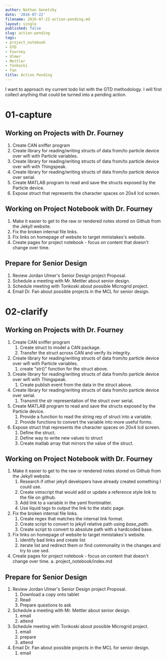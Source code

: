 ```yaml
---
author: Nathan Genetzky
date: '2016-07-22'
filename: 2016-07-22-action-pending.md
layout: single
published: false
slug: action-pending
tags:
- project_notebook
- GTD
- Fourney
- Ulmer
- Mettler
- Tonkoski
- Fan
title: Action Pending
---
```


I want to approach my current todo list with the GTD methodology. I will first
collect anything that could be turned into a pending action.

# 01-capture

## Working on Projects with Dr. Fourney

1. Create CAN sniffer program
2. Create library for reading/writing structs of data from/to particle device
   over wifi with Particle variables.
3. Create library for reading/writing structs of data from/to particle device
   over wifi with Thingspeak.
4. Create library for reading/writing structs of data from/to particle device
   over serial.
5. Create MATLAB program to read and save the structs exposed by the Particle
   device.
6. Expose struct that represents the character spaces on 20x4 lcd screen.

## Working on Project Notebook with Dr. Fourney

1. Make it easier to get to the raw or rendered notes stored on Github from the
   Jekyll website.
2. Fix the broken internal file links.
3. Fix links on homepage of website to target mmistakes's website.
4. Create pages for project notebook - focus on content that doesn't change over time.

## Prepare for Senior Design

1. Review Jordan Ulmer's Senior Design project Proposal.
2. Schedule a meeting with Mr. Mettler about senior design.
3. Schedule meeting with Tonkoski about possible Microgrid project.
4. Email Dr. Fan about possible projects in the MCL for senior design.

# 02-clarify

## Working on Projects with Dr. Fourney

1. Create CAN sniffer program
    1. Create struct to model a CAN package.
    2. Transfer the struct across CAN and verify its integrity.
2. Create library for reading/writing structs of data from/to particle device
   over wifi with Particle variables.
    1. create "str()" function for the struct above.
3. Create library for reading/writing structs of data from/to particle device
   over wifi with Thingspeak.
    1. Create publish event from the data in the struct above.
4. Create library for reading/writing structs of data from/to particle device
   over serial.
    1. Transmit the str representation of the struct over serial.
5. Create MATLAB program to read and save the structs exposed by the Particle
   device.
    1. Provide a function to read the string rep of struct into a variable.
    2. Provide functions to convert the variable into more useful forms.
6. Expose struct that represents the character spaces on 20x4 lcd screen.
    1. Define the struct.
    2. Define way to write new values to struct
    3. Create matlab array that mirrors the value of the struct.

## Working on Project Notebook with Dr. Fourney

1. Make it easier to get to the raw or rendered notes stored on Github from the
   Jekyll website.
    1. Research if other jekyll developers have already created something I
       could use.
    2. Create vimscript that would add or update a reference style link to the
       file on github.
    3. Add link to a variable in the yaml frontmatter.
    4. Use liquid tags to output the link to the static page.
2. Fix the broken internal file links.
    1. Create regex that matches the internal link format.
    2. Create script to convert to jekyll relative path using *base_path*.
    3. Create script to convert to absolute path with a hardcoded base.
3. Fix links on homepage of website to target mmistakes's website.
    1. identify bad links and create list
    2. iterate list and redirect them or find commonality in the changes and
    try to use sed.
4. Create pages for project notebook - focus on content that doesn't change over time.
    a. project_notebook/index.md

## Prepare for Senior Design

1. Review Jordan Ulmer's Senior Design project Proposal.
    1. Download a copy onto tablet
    2. Read
    3. Prepare questions to ask
2. Schedule a meeting with Mr. Mettler about senior design.
    1. email
    2. attend
3. Schedule meeting with Tonkoski about possible Microgrid project.
    1. email
    2. prepare
    3. attend
4. Email Dr. Fan about possible projects in the MCL for senior design.
    1. email